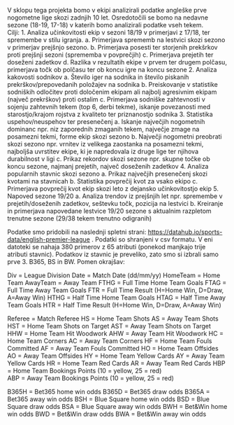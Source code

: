 V sklopu tega projekta bomo v ekipi analizirali podatke angleške prve nogometne lige skozi zadnjih 10 let. Osredotočili se bomo na nedavne sezone (18-19, 17-18) v katerih bomo analizirali podatke vseh tekem. <br>
Cilji:
    1. Analiza učinkovitosti ekip v sezoni 18/19 v primerjavi z 17/18, ter spremembe v stilu igranja.
       a. Primerjava sprememb na lestvici skozi sezono v primerjav prejšnjo sezono.
       b. Primerjava posesti ter storjenih prekšrkov proti prejšnji sezoni (sprememba v povprečjih)
       c. Primerjava prejetih ter doseženi zadetkov 
       d. Razlika v rezultatih ekipe v prvem ter drugem polčasu, primerjava točk ob polčasu ter ob koncu igre na koncu sezone
    2. Analiza kakovosti sodnikov
       a. Število iger na sodnika in število piskanih prekrškov/prepovedanih položajev na sodnika
       b. Preiskovanje v statistike sodniških odločitev proti določenim ekipam ali najbolj agresivnim ekipam (največ prekrškov) proti               ostalim
       c. Primerjava sodniške zahtevnosti v sojenju zahtevnih tekem (top 6, derbi tekme), iskanje povezanosti med starostjo/krajom                 rojstva z kvaliteto ter priznanostjo sodnika
    3. Statistika uspehov/neuspehov ter presenečenj
       a. Iskanje največjih nogometnih dominanc npr. niz zaporednih zmaganih tekem, največje zmage na posamezni tekmi, forme ekip skozi             sezono
       b. Največji nogometni preobrati skozi sezono npr. vrnitev iz velikega zaostanka na posamezni tekmi, najboljša uvrstitev ekipe, ki           je napredovala iz druge lige ter njihova durabilnost v ligi 
       c. Prikaz rekordov skozi sezone npr. skupne točke ob koncu sezone, najmanj prejetih, največ doseženih zadetkov
    4. Analiza popularnih stavnic skozi sezono
       a. Prikaz največjih presenečenj skozi kvotami na stavnicah
       b. Statistika povprečij kvot za vsako ekipo
       c. Primerjava povprečij kvot ekip skozi leto z dejansko učinkovitostjo ekip
    5. Napoved sezone 19/20
       a. Analiza trendov iz prejšnjih let npr. spremembe v prejetih/doseženih zadetkov, seštevku točk, pozicija na lestvici
       b. Kreiranje in primerjava napovedane lestvice 19/20 sezone s aktualnim razpletom trenutne sezone (29/38 tekem trenutno odigranih) 
   
   
   
   
   
   
Podatke smo pridobili na naslednji spletni strani: https://datahub.io/sports-data/english-premier-league .
Podatki so shranjeni v csv formatu. V eni datoteki se nahaja 380 primerov z 65 atributi (ponekod manjkajo trije atributi stavnic).
Podatkov iz stavnic je preveliko, zato smo si izbrali samo prve 3. B365, BS in BW.
Pomen okrajšav:

Div = League Division
Date = Match Date (dd/mm/yy)
HomeTeam = Home Team
AwayTeam = Away Team
FTHG = Full Time Home Team Goals
FTAG = Full Time Away Team Goals
FTR = Full Time Result (H=Home Win, D=Draw, A=Away Win)
HTHG = Half Time Home Team Goals
HTAG = Half Time Away Team Goals
HTR = Half Time Result (H=Home Win, D=Draw, A=Away Win)

Referee = Match Referee
HS = Home Team Shots
AS = Away Team Shots
HST = Home Team Shots on Target
AST = Away Team Shots on Target
HHW = Home Team Hit Woodwork
AHW = Away Team Hit Woodwork
HC = Home Team Corners
AC = Away Team Corners
HF = Home Team Fouls Committed
AF = Away Team Fouls Committed
HO = Home Team Offsides
AO = Away Team Offsides
HY = Home Team Yellow Cards
AY = Away Team Yellow Cards
HR = Home Team Red Cards
AR = Away Team Red Cards
HBP = Home Team Bookings Points (10 = yellow, 25 = red)  
ABP = Away Team Bookings Points (10 = yellow, 25 = red)

B365H = Bet365 home win odds
B365D = Bet365 draw odds
B365A = Bet365 away win odds
BSH = Blue Square home win odds
BSD = Blue Square draw odds
BSA = Blue Square away win odds
BWH = Bet&Win home win odds
BWD = Bet&Win draw odds
BWA = Bet&Win away win odds